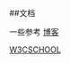 ##文档


一些参考
[博客](http://www.cnblogs.com/polk6/p/5045277.html)

[W3CSCHOOL](http://www.w3school.com.cn/jsref/event_onclick.asp)